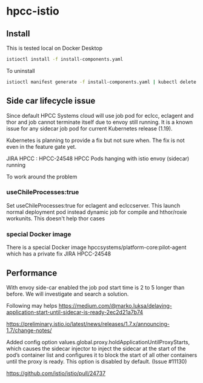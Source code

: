 # hpcc-istio

## Install
This is tested local on Docker Desktop

```sh
istioctl install -f install-components.yaml
```

To uninstall
```sh
istioctl manifest generate -f install-components.yaml | kubectl delete -f -
```

## Side car lifecycle issue
Since default HPCC Systems cloud will use job pod for eclcc, eclagent and thor and job cannot terminate itself due to envoy still running. It is a known issue for any sidecar job pod for current Kubernetes release (1.19).

Kubernetes is planning to provide a fix but not sure when. The fix is not even in the feature gate yet.

JIRA HPCC : HPCC-24548
HPCC Pods hanging with istio envoy (sidecar) running

To work around the problem
### useChileProcesses:true
Set useChileProcesses:true for eclagent and eclccserver. 
This launch normal deployment pod instead dynamic job for compile and hthor/roxie workunits.
This doesn't help thor cases

### special Docker image
There is a special Docker image hpccsystems/platform-core:pilot-agent which has a private fix JIRA HPCC-24548


## Performance
With envoy side-car enabled the job pod start time is 2 to 5 longer than before. We will investigate and search a solution.

Following may helps 
https://medium.com/@marko.luksa/delaying-application-start-until-sidecar-is-ready-2ec2d21a7b74

https://preliminary.istio.io/latest/news/releases/1.7.x/announcing-1.7/change-notes/

Added config option values.global.proxy.holdApplicationUntilProxyStarts, which causes the sidecar injector to inject the sidecar at the start of the pod’s container list and configures it to block the start of all other containers until the proxy is ready. This option is disabled by default. (Issue #11130)


https://github.com/istio/istio/pull/24737


